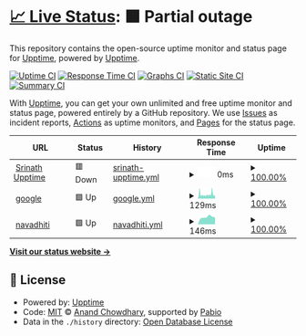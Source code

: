 # [📈 Live Status](https://demo.upptime.js.org): <!--live status--> **🟧 Partial outage**

This repository contains the open-source uptime monitor and status page for [Upptime](https://upptime.js.org), powered by [Upptime](https://github.com/upptime/upptime).

[![Uptime CI](https://github.com/srinath2125/upptime/workflows/Uptime%20CI/badge.svg)](https://github.com/srinath2125/upptime/actions?query=workflow%3A%22Uptime+CI%22)
[![Response Time CI](https://github.com/srinath2125/upptime/workflows/Response%20Time%20CI/badge.svg)](https://github.com/srinath2125/upptime/actions?query=workflow%3A%22Response+Time+CI%22)
[![Graphs CI](https://github.com/srinath2125/upptime/workflows/Graphs%20CI/badge.svg)](https://github.com/srinath2125/upptime/actions?query=workflow%3A%22Graphs+CI%22)
[![Static Site CI](https://github.com/srinath2125/upptime/workflows/Static%20Site%20CI/badge.svg)](https://github.com/srinath2125/upptime/actions?query=workflow%3A%22Static+Site+CI%22)
[![Summary CI](https://github.com/srinath2125/upptime/workflows/Summary%20CI/badge.svg)](https://github.com/srinath2125/upptime/actions?query=workflow%3A%22Summary+CI%22)

With [Upptime](https://upptime.js.org), you can get your own unlimited and free uptime monitor and status page, powered entirely by a GitHub repository. We use [Issues](https://github.com/upptime/upptime/issues) as incident reports, [Actions](https://github.com/srinath2125/upptime/actions) as uptime monitors, and [Pages](https://demo.upptime.js.org) for the status page.

<!--start: status pages-->
<!-- This summary is generated by Upptime (https://github.com/upptime/upptime) -->
<!-- Do not edit this manually, your changes will be overwritten -->
<!-- prettier-ignore -->
| URL | Status | History | Response Time | Uptime |
| --- | ------ | ------- | ------------- | ------ |
| <img alt="" src="https://icons.duckduckgo.com/ip3/srinath2125.github.io.ico" height="13"> [Srinath Upptime](https://srinath2125.github.io/upptime/) | 🟥 Down | [srinath-upptime.yml](https://github.com/srinath2125/upptime/commits/HEAD/history/srinath-upptime.yml) | <details><summary><img alt="Response time graph" src="./graphs/srinath-upptime/response-time-week.png" height="20"> 0ms</summary><br><a href="https://srinath2125.github.io/upptime/history/srinath-upptime"><img alt="Response time 0" src="https://img.shields.io/endpoint?url=https%3A%2F%2Fraw.githubusercontent.com%2Fsrinath2125%2Fupptime%2FHEAD%2Fapi%2Fsrinath-upptime%2Fresponse-time.json"></a><br><a href="https://srinath2125.github.io/upptime/history/srinath-upptime"><img alt="24-hour response time 0" src="https://img.shields.io/endpoint?url=https%3A%2F%2Fraw.githubusercontent.com%2Fsrinath2125%2Fupptime%2FHEAD%2Fapi%2Fsrinath-upptime%2Fresponse-time-day.json"></a><br><a href="https://srinath2125.github.io/upptime/history/srinath-upptime"><img alt="7-day response time 0" src="https://img.shields.io/endpoint?url=https%3A%2F%2Fraw.githubusercontent.com%2Fsrinath2125%2Fupptime%2FHEAD%2Fapi%2Fsrinath-upptime%2Fresponse-time-week.json"></a><br><a href="https://srinath2125.github.io/upptime/history/srinath-upptime"><img alt="30-day response time 0" src="https://img.shields.io/endpoint?url=https%3A%2F%2Fraw.githubusercontent.com%2Fsrinath2125%2Fupptime%2FHEAD%2Fapi%2Fsrinath-upptime%2Fresponse-time-month.json"></a><br><a href="https://srinath2125.github.io/upptime/history/srinath-upptime"><img alt="1-year response time 0" src="https://img.shields.io/endpoint?url=https%3A%2F%2Fraw.githubusercontent.com%2Fsrinath2125%2Fupptime%2FHEAD%2Fapi%2Fsrinath-upptime%2Fresponse-time-year.json"></a></details> | <details><summary><a href="https://srinath2125.github.io/upptime/history/srinath-upptime">100.00%</a></summary><a href="https://srinath2125.github.io/upptime/history/srinath-upptime"><img alt="All-time uptime 100.00%" src="https://img.shields.io/endpoint?url=https%3A%2F%2Fraw.githubusercontent.com%2Fsrinath2125%2Fupptime%2FHEAD%2Fapi%2Fsrinath-upptime%2Fuptime.json"></a><br><a href="https://srinath2125.github.io/upptime/history/srinath-upptime"><img alt="24-hour uptime 100.00%" src="https://img.shields.io/endpoint?url=https%3A%2F%2Fraw.githubusercontent.com%2Fsrinath2125%2Fupptime%2FHEAD%2Fapi%2Fsrinath-upptime%2Fuptime-day.json"></a><br><a href="https://srinath2125.github.io/upptime/history/srinath-upptime"><img alt="7-day uptime 100.00%" src="https://img.shields.io/endpoint?url=https%3A%2F%2Fraw.githubusercontent.com%2Fsrinath2125%2Fupptime%2FHEAD%2Fapi%2Fsrinath-upptime%2Fuptime-week.json"></a><br><a href="https://srinath2125.github.io/upptime/history/srinath-upptime"><img alt="30-day uptime 100.00%" src="https://img.shields.io/endpoint?url=https%3A%2F%2Fraw.githubusercontent.com%2Fsrinath2125%2Fupptime%2FHEAD%2Fapi%2Fsrinath-upptime%2Fuptime-month.json"></a><br><a href="https://srinath2125.github.io/upptime/history/srinath-upptime"><img alt="1-year uptime 100.00%" src="https://img.shields.io/endpoint?url=https%3A%2F%2Fraw.githubusercontent.com%2Fsrinath2125%2Fupptime%2FHEAD%2Fapi%2Fsrinath-upptime%2Fuptime-year.json"></a></details>
| <img alt="" src="https://icons.duckduckgo.com/ip3/www.google.com.ico" height="13"> [google](https://www.google.com/) | 🟩 Up | [google.yml](https://github.com/srinath2125/upptime/commits/HEAD/history/google.yml) | <details><summary><img alt="Response time graph" src="./graphs/google/response-time-week.png" height="20"> 129ms</summary><br><a href="https://srinath2125.github.io/upptime/history/google"><img alt="Response time 107" src="https://img.shields.io/endpoint?url=https%3A%2F%2Fraw.githubusercontent.com%2Fsrinath2125%2Fupptime%2FHEAD%2Fapi%2Fgoogle%2Fresponse-time.json"></a><br><a href="https://srinath2125.github.io/upptime/history/google"><img alt="24-hour response time 305" src="https://img.shields.io/endpoint?url=https%3A%2F%2Fraw.githubusercontent.com%2Fsrinath2125%2Fupptime%2FHEAD%2Fapi%2Fgoogle%2Fresponse-time-day.json"></a><br><a href="https://srinath2125.github.io/upptime/history/google"><img alt="7-day response time 129" src="https://img.shields.io/endpoint?url=https%3A%2F%2Fraw.githubusercontent.com%2Fsrinath2125%2Fupptime%2FHEAD%2Fapi%2Fgoogle%2Fresponse-time-week.json"></a><br><a href="https://srinath2125.github.io/upptime/history/google"><img alt="30-day response time 119" src="https://img.shields.io/endpoint?url=https%3A%2F%2Fraw.githubusercontent.com%2Fsrinath2125%2Fupptime%2FHEAD%2Fapi%2Fgoogle%2Fresponse-time-month.json"></a><br><a href="https://srinath2125.github.io/upptime/history/google"><img alt="1-year response time 111" src="https://img.shields.io/endpoint?url=https%3A%2F%2Fraw.githubusercontent.com%2Fsrinath2125%2Fupptime%2FHEAD%2Fapi%2Fgoogle%2Fresponse-time-year.json"></a></details> | <details><summary><a href="https://srinath2125.github.io/upptime/history/google">100.00%</a></summary><a href="https://srinath2125.github.io/upptime/history/google"><img alt="All-time uptime 100.00%" src="https://img.shields.io/endpoint?url=https%3A%2F%2Fraw.githubusercontent.com%2Fsrinath2125%2Fupptime%2FHEAD%2Fapi%2Fgoogle%2Fuptime.json"></a><br><a href="https://srinath2125.github.io/upptime/history/google"><img alt="24-hour uptime 100.00%" src="https://img.shields.io/endpoint?url=https%3A%2F%2Fraw.githubusercontent.com%2Fsrinath2125%2Fupptime%2FHEAD%2Fapi%2Fgoogle%2Fuptime-day.json"></a><br><a href="https://srinath2125.github.io/upptime/history/google"><img alt="7-day uptime 100.00%" src="https://img.shields.io/endpoint?url=https%3A%2F%2Fraw.githubusercontent.com%2Fsrinath2125%2Fupptime%2FHEAD%2Fapi%2Fgoogle%2Fuptime-week.json"></a><br><a href="https://srinath2125.github.io/upptime/history/google"><img alt="30-day uptime 100.00%" src="https://img.shields.io/endpoint?url=https%3A%2F%2Fraw.githubusercontent.com%2Fsrinath2125%2Fupptime%2FHEAD%2Fapi%2Fgoogle%2Fuptime-month.json"></a><br><a href="https://srinath2125.github.io/upptime/history/google"><img alt="1-year uptime 100.00%" src="https://img.shields.io/endpoint?url=https%3A%2F%2Fraw.githubusercontent.com%2Fsrinath2125%2Fupptime%2FHEAD%2Fapi%2Fgoogle%2Fuptime-year.json"></a></details>
| <img alt="" src="https://icons.duckduckgo.com/ip3/www.navadhiti.com.ico" height="13"> [navadhiti](https://www.navadhiti.com/) | 🟩 Up | [navadhiti.yml](https://github.com/srinath2125/upptime/commits/HEAD/history/navadhiti.yml) | <details><summary><img alt="Response time graph" src="./graphs/navadhiti/response-time-week.png" height="20"> 146ms</summary><br><a href="https://srinath2125.github.io/upptime/history/navadhiti"><img alt="Response time 146" src="https://img.shields.io/endpoint?url=https%3A%2F%2Fraw.githubusercontent.com%2Fsrinath2125%2Fupptime%2FHEAD%2Fapi%2Fnavadhiti%2Fresponse-time.json"></a><br><a href="https://srinath2125.github.io/upptime/history/navadhiti"><img alt="24-hour response time 92" src="https://img.shields.io/endpoint?url=https%3A%2F%2Fraw.githubusercontent.com%2Fsrinath2125%2Fupptime%2FHEAD%2Fapi%2Fnavadhiti%2Fresponse-time-day.json"></a><br><a href="https://srinath2125.github.io/upptime/history/navadhiti"><img alt="7-day response time 146" src="https://img.shields.io/endpoint?url=https%3A%2F%2Fraw.githubusercontent.com%2Fsrinath2125%2Fupptime%2FHEAD%2Fapi%2Fnavadhiti%2Fresponse-time-week.json"></a><br><a href="https://srinath2125.github.io/upptime/history/navadhiti"><img alt="30-day response time 146" src="https://img.shields.io/endpoint?url=https%3A%2F%2Fraw.githubusercontent.com%2Fsrinath2125%2Fupptime%2FHEAD%2Fapi%2Fnavadhiti%2Fresponse-time-month.json"></a><br><a href="https://srinath2125.github.io/upptime/history/navadhiti"><img alt="1-year response time 146" src="https://img.shields.io/endpoint?url=https%3A%2F%2Fraw.githubusercontent.com%2Fsrinath2125%2Fupptime%2FHEAD%2Fapi%2Fnavadhiti%2Fresponse-time-year.json"></a></details> | <details><summary><a href="https://srinath2125.github.io/upptime/history/navadhiti">100.00%</a></summary><a href="https://srinath2125.github.io/upptime/history/navadhiti"><img alt="All-time uptime 100.00%" src="https://img.shields.io/endpoint?url=https%3A%2F%2Fraw.githubusercontent.com%2Fsrinath2125%2Fupptime%2FHEAD%2Fapi%2Fnavadhiti%2Fuptime.json"></a><br><a href="https://srinath2125.github.io/upptime/history/navadhiti"><img alt="24-hour uptime 100.00%" src="https://img.shields.io/endpoint?url=https%3A%2F%2Fraw.githubusercontent.com%2Fsrinath2125%2Fupptime%2FHEAD%2Fapi%2Fnavadhiti%2Fuptime-day.json"></a><br><a href="https://srinath2125.github.io/upptime/history/navadhiti"><img alt="7-day uptime 100.00%" src="https://img.shields.io/endpoint?url=https%3A%2F%2Fraw.githubusercontent.com%2Fsrinath2125%2Fupptime%2FHEAD%2Fapi%2Fnavadhiti%2Fuptime-week.json"></a><br><a href="https://srinath2125.github.io/upptime/history/navadhiti"><img alt="30-day uptime 100.00%" src="https://img.shields.io/endpoint?url=https%3A%2F%2Fraw.githubusercontent.com%2Fsrinath2125%2Fupptime%2FHEAD%2Fapi%2Fnavadhiti%2Fuptime-month.json"></a><br><a href="https://srinath2125.github.io/upptime/history/navadhiti"><img alt="1-year uptime 100.00%" src="https://img.shields.io/endpoint?url=https%3A%2F%2Fraw.githubusercontent.com%2Fsrinath2125%2Fupptime%2FHEAD%2Fapi%2Fnavadhiti%2Fuptime-year.json"></a></details>

<!--end: status pages-->

[**Visit our status website →**](https://demo.upptime.js.org)

## 📄 License

- Powered by: [Upptime](https://github.com/upptime/upptime)
- Code: [MIT](./LICENSE) © [Anand Chowdhary](https://anandchowdhary.com), supported by [Pabio](https://pabio.com)
- Data in the `./history` directory: [Open Database License](https://opendatacommons.org/licenses/odbl/1-0/)
